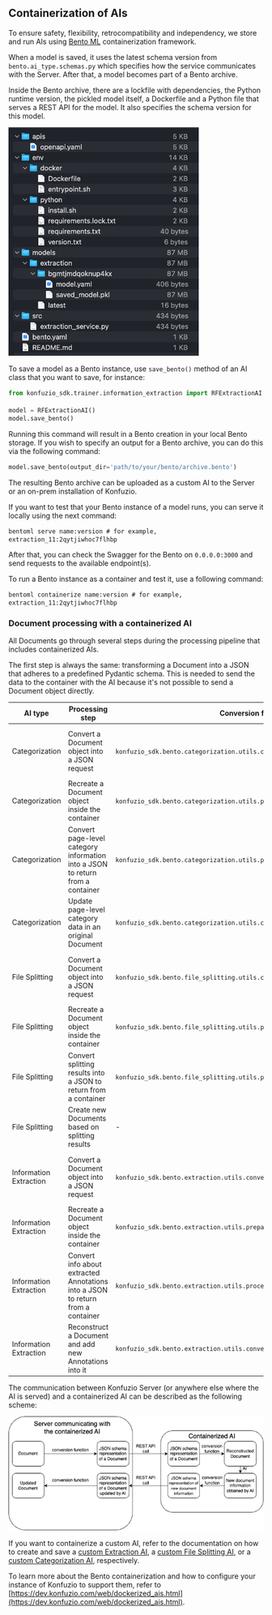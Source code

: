 ## Containerization of AIs

To ensure safety, flexibility, retrocompatibility and independency, we store and run AIs using 
[Bento ML](https://docs.bentoml.org/en/latest/?_gl=1*hctmyy*_gcl_au*NzY2ODYxNDY1LjE3MDY1MzU5NTk.#) containerization 
framework. 

When a model is saved, it uses the latest schema version from `bento.ai_type.schemas.py` which specifies how the service 
communicates with the Server. After that, a model becomes part of a Bento archive.

Inside the Bento archive, there are a lockfile with dependencies, the Python runtime version, the pickled model itself, 
a Dockerfile and a Python file that serves a REST API for the model. It also specifies the schema version for this model.

![Bento archive](bentoml.png)

To save a model as a Bento instance, use `save_bento()` method of an AI class that you want to save, for instance:

```python
from konfuzio_sdk.trainer.information_extraction import RFExtractionAI

model = RFExtractionAI()
model.save_bento()
```

Running this command will result in a Bento creation in your local Bento storage. If you wish to specify an output for
a Bento archive, you can do this via the following command:

```python
model.save_bento(output_dir='path/to/your/bento/archive.bento')
```

The resulting Bento archive can be uploaded as a custom AI to the Server or an on-prem installation of Konfuzio. 

If you want to test that your Bento instance of a model runs, you can serve it locally using the next command:

```commandline
bentoml serve name:version # for example, extraction_11:2qytjiwhoc7flhbp
```

After that, you can check the Swagger for the Bento on `0.0.0.0:3000` and send requests to the available endpoint(s).

To run a Bento instance as a container and test it, use a following command:

```commandline
bentoml containerize name:version # for example, extraction_11:2qytjiwhoc7flhbp
```

### Document processing with a containerized AI

All Documents go through several steps during the processing pipeline that includes containerized AIs. 

The first step is always the same: transforming a Document into a JSON that adheres to a predefined Pydantic schema. This is needed to send the data
to the container with the AI because it's not possible to send a Document object directly.

| AI type  | Processing step | Conversion function  | Input  | Output     |   
|-----------|-------------------|-------------------------|----------|-------|
| Categorization | Convert a Document object into a JSON request | `konfuzio_sdk.bento.categorization.utils.convert_document_to_request` | Document | JSON structured as the [latest request schema](https://dev.konfuzio.com/sdk/sourcecode.html#categorizationservice-pydantic-schemas) |
| Categorization | Recreate a Document object inside the container | `konfuzio_sdk.bento.categorization.utils.prepare_request` | JSON | Document |
| Categorization | Convert page-level category information into a JSON to return from a container | `konfuzio_sdk.bento.categorization.utils.process_response` | Categorized pages | JSON structured as the [latest response schema](https://dev.konfuzio.com/sdk/sourcecode.html#categorizationservice-pydantic-schemas) | 
| Categorization | Update page-level category data in an original Document | `konfuzio_sdk.bento.categorization.utils.convert_response_to_categorized_pages` | JSON | Updated Document |
| File Splitting | Convert a Document object into a JSON request | `konfuzio_sdk.bento.file_splitting.utils.convert_document_to_request` | Document | JSON structured as the [latest request schema](https://dev.konfuzio.com/sdk/sourcecode.html#splittingaiservice-pydantic-schemas) |
| File Splitting | Recreate a Document object inside the container | `konfuzio_sdk.bento.file_splitting.utils.prepare_request` | JSON | Document |
| File Splitting | Convert splitting results into a JSON to return from a container | `konfuzio_sdk.bento.file_splitting.utils.process_response` | List of Documents | JSON structured as the [latest response schema](https://dev.konfuzio.com/sdk/sourcecode.html#splittingaiservice-pydantic-schemas) | 
| File Splitting | Create new Documents based on splitting results | - | JSON | New Documents |
| Information Extraction | Convert a Document object into a JSON request | `konfuzio_sdk.bento.extraction.utils.convert_document_to_request` | Document | JSON structured as the [latest request schema](https://dev.konfuzio.com/sdk/sourcecode.html#rfextractionai-pydantic-schemas) |
| Information Extraction | Recreate a Document object inside the container | `konfuzio_sdk.bento.extraction.utils.prepare_request` | JSON | Document |
| Information Extraction | Convert info about extracted Annotations into a JSON to return from a container | `konfuzio_sdk.bento.extraction.utils.process_response` | Annotation and Annotation Set data | JSON structured as the [latest response schema](https://dev.konfuzio.com/sdk/sourcecode.html#rfextractionai-pydantic-schemas) |
| Information Extraction | Reconstruct a Document and add new Annotations into it | `konfuzio_sdk.bento.extraction.utils.convert_response_to_annotations` | JSON | Document |

The communication between Konfuzio Server (or anywhere else where the AI is served) and a containerized AI can be described as the following scheme:

![Containerization scheme](containerized.png)


If you want to containerize a custom AI, refer to the documentation on how to create and save a 
[custom Extraction AI](https://dev.konfuzio.com/sdk/tutorials/information_extraction/index.html#train-a-custom-date-extraction-ai),
a [custom File Splitting AI](https://dev.konfuzio.com/sdk/tutorials/create-custom-splitting-ai/index.html), 
or a [custom Categorization AI](https://dev.konfuzio.com/sdk/tutorials/create-custom-categorization-ai/index.html), respectively.

To learn more about the Bento containerization and how to configure your instance of Konfuzio to support them, refer to [https://dev.konfuzio.com/web/dockerized_ais.html](https://dev.konfuzio.com/web/dockerized_ais.html).